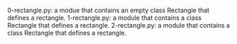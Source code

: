 0-rectangle.py: a modue that contains an empty class Rectangle that defines a rectangle.
1-rectangle.py: a module that contains a class Rectangle that defines a rectangle.
2-rectangle.py: a module that contains a class Rectangle that defines a rectangle.
